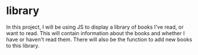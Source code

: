 # library

In this project, I will be using JS to display a library of books I've read, or want to read. This will contain information about the books and whether I have or haven't read them. There will also be the function to add new books to this library.